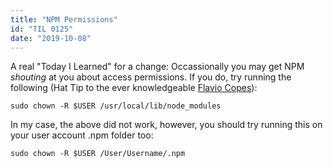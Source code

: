 ```yaml
---
title: "NPM Permissions"
id: "TIL 0125"
date: "2019-10-08"
---
```


A real "Today I Learned" for a change: Occassionally you may get NPM *shouting* at you about access permissions. If you do, try running the following (Hat Tip to the ever knowledgeable [Flavio Copes](https://flaviocopes.com/npm-fix-missing-write-access-error/)):

`sudo chown -R $USER /usr/local/lib/node_modules`

In my case, the above did not work, however, you should try running this on your user account .npm folder too: 

`sudo chown -R $USER /User/Username/.npm`

